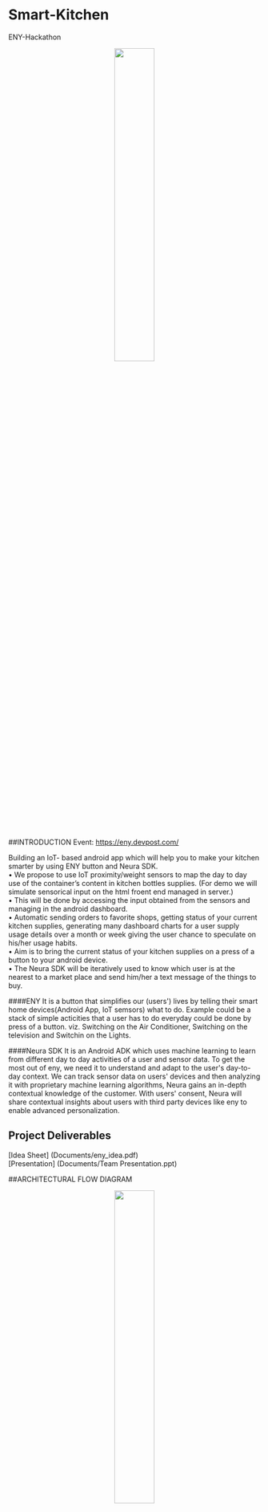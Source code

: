 # Smart-Kitchen
ENY-Hackathon
<p align="center"><img src="https://github.com/joshinachiket/Smart-Kitchen/blob/master/Documents/SK-Logo.jpeg" width="40%" /></p>

##INTRODUCTION
Event: https://eny.devpost.com/

Building an IoT- based android app which will help you to make your kitchen smarter by using ENY button and Neura SDK.<br>
• We propose to use IoT proximity/weight sensors to map the day to day use of the container’s content in
kitchen bottles supplies. (For demo we will simulate sensorical input on the html froent end managed in server.) <br>
• This will be done by accessing the input obtained from the sensors and managing in the
android dashboard.<br>
• Automatic sending orders to favorite shops, getting status of your current kitchen supplies,
generating many dashboard charts for a user supply usage details over a month or week giving
the user chance to speculate on his/her usage habits.<br>
• Aim is to bring the current status of your kitchen supplies on a press of a button to your
android device.<br>
• The Neura SDK will be iteratively used to know which user is at the nearest to a market place and 
send him/her a text message of the things to buy.<br>

####ENY
It is a button that simplifies our (users') lives by telling their smart home devices(Android App, IoT semsors) what to do. 
Example could be a stack of simple acticities that a user has to do everyday could be done by press of a button. 
viz. Switching on the Air Conditioner, Switching on the television and Switchin on the Lights.

####Neura SDK
It is an Android ADK which uses machine learning to learn from different day to day activities of a user and sensor data.
To get the most out of eny, we need it to understand and adapt to the user's day-to-day context.
We can track sensor data on users' devices and then analyzing it with proprietary machine learning algorithms, Neura gains an in-depth contextual knowledge of the customer.
With users' consent, Neura will share contextual insights about users with third party devices like eny to enable advanced personalization.

## Project Deliverables

[Idea Sheet] (Documents/eny_idea.pdf)<br>
[Presentation] (Documents/Team Presentation.ppt)<br>

##ARCHITECTURAL FLOW DIAGRAM
<p align="center"><img src="https://github.com/joshinachiket/Smart-Kitchen/blob/master/Documents/ENY%20Architecture.jpeg" width="40%" /></p>

##DISTINCTIVENESS VS EXISTING SOLUTION

This is one of the innovative solution for existing probem in this field. If the solutions are present in the market we sure require a little research to refine and come up with a robost one.

##	Technology Stack
Java, Python(To detect ENY button press and to carry the signal to node server), node.JS, JavaScript, Android Studio, Android SDK, Git, Angular.JS, HTML and CSS.

##USER STORIES/ EXPERIENCE
As a successful working professional and as a housewife Sita alwaya finds it hard to keep track of all the Groceries she needs to buy everyday.
This is where ENY button enabled with a simple Android app comes to her rescue.
The kitchen is now smart as the containers all have a simple weight sensors attached to them. Sensorical data is all connected to a node server and the server keeps track of each sensors.
You press an ENY button and your android app will send a notification to your registered mobile number with all the information you need regarding the groceries.
The Neura SDK will iteratively know which user is at the nearest to a market place and send him/her a text message of the things to buy.
This will simplify a users concern of having to keep a tab on the kitchen refills by making it a task of IoT sensors.
Android app provides a dashboard with favorite stores will automatically place orders when prompted. (If the APIs are exposed)
Use a single button to automate task of monitoring the kitchen supplies without having to manually intervene.

##FUTURE ENHANCEMENTS
If any E-Retailer is willing to expose their APIs then we can easily integrate their store in our android app to automate the ordering from store.
If multiple stores are willing to share their APIs we can develope a mechanism of favourite store.
Registering multiple ENY devices to a single Android app.
Using real sensors and simulating the real IoT sensorical data.

##CONCLUSION
While in current technological era nothing seems impossible this idea definitely has a lot of impact on the future of our Kitchen.

##CONTACT US AT:
Abhishek: abhishekmadan60@gmail.com <br>
Akshay  : mishra.akshay91@gmail.com <br>
Nachiket: nachiket.r.joshi@gmail.com <br>


## Team Members

![Nachiket Joshi](https://avatars.githubusercontent.com/joshinachiket?s=100) |  ![Abhishek Madan](https://avatars.githubusercontent.com/AbhishekMadan?s=100) | ![Akshay Mishra](https://avatars.githubusercontent.com/mishraak?s=100)
:--------------------------------------------------------------------------:|:-----------------------------------------------------------------------------:|:--------------------------------------------------------------------------:|:---------------------------------------------------------------------:

[Nachiket Joshi](https://github.com/TheBloodMage) | [Abhishek Madan](https://github.com/AbhishekMadan) | [Akshay Mishra](https://github.com/mishraak)
